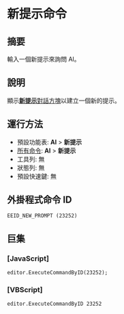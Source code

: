# 新提示命令

## 摘要

輸入一個新提示來詢問 AI。

## 說明

顯示[**新提示**對話方塊](../../dlg/new_prompt/index)以建立一個新的提示。

## 運行方法

- 預設功能表: **AI** \> **新提示**
- [所有命令](../tools/all_commands): **AI** \> **新提示**
- 工具列: 無
- 狀態列: 無
- 預設快速鍵: 無

## 外掛程式命令 ID

```
EEID_NEW_PROMPT (23252)
```

## 巨集

### \[JavaScript\]

```
editor.ExecuteCommandByID(23252);
```

### \[VBScript\]

```
editor.ExecuteCommandByID 23252
```
